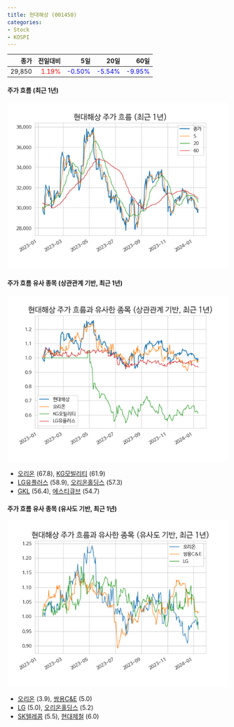 ```yaml
---
title: 현대해상 (001450)
categories:
- Stock
- KOSPI
---
```


|종가|전일대비|5일|20일|60일|
|---:|-------:|--:|---:|---:|
|29,850|<span style="color: red">1.19%</span>|<span style="color: blue">-0.50%</span>|<span style="color: blue">-5.54%</span>|<span style="color: blue">-9.95%</span>|

<!-- more -->

#### 주가 흐름 (최근 1년)
![001450](/assets/images/stock/001450.png)


#### 주가 흐름 유사 종목 (상관관계 기반, 최근 1년)
![001450](/assets/images/stock/001450_corr.png)
- [오리온](/271560/) (67.8), [KG모빌리티](/003620/) (61.9)
- [LG유플러스](/032640/) (58.9), [오리온홀딩스](/001800/) (57.3)
- [GKL](/114090/) (56.4), [에스티큐브](/052020/) (54.7)


#### 주가 흐름 유사 종목 (유사도 기반, 최근 1년)
![001450](/assets/images/stock/001450_sim.png)
- [오리온](/271560/) (3.9), [쌍용C&E](/003410/) (5.0)
- [LG](/003550/) (5.0), [오리온홀딩스](/001800/) (5.2)
- [SK텔레콤](/017670/) (5.5), [현대제철](/004020/) (6.0)